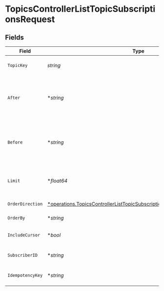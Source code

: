 # TopicsControllerListTopicSubscriptionsRequest


## Fields

| Field                                                                                                                                                                   | Type                                                                                                                                                                    | Required                                                                                                                                                                | Description                                                                                                                                                             |
| ----------------------------------------------------------------------------------------------------------------------------------------------------------------------- | ----------------------------------------------------------------------------------------------------------------------------------------------------------------------- | ----------------------------------------------------------------------------------------------------------------------------------------------------------------------- | ----------------------------------------------------------------------------------------------------------------------------------------------------------------------- |
| `TopicKey`                                                                                                                                                              | *string*                                                                                                                                                                | :heavy_check_mark:                                                                                                                                                      | The key identifier of the topic                                                                                                                                         |
| `After`                                                                                                                                                                 | **string*                                                                                                                                                               | :heavy_minus_sign:                                                                                                                                                      | Cursor for pagination indicating the starting point after which to fetch results.                                                                                       |
| `Before`                                                                                                                                                                | **string*                                                                                                                                                               | :heavy_minus_sign:                                                                                                                                                      | Cursor for pagination indicating the ending point before which to fetch results.                                                                                        |
| `Limit`                                                                                                                                                                 | **float64*                                                                                                                                                              | :heavy_minus_sign:                                                                                                                                                      | Limit the number of items to return (max 100)                                                                                                                           |
| `OrderDirection`                                                                                                                                                        | [*operations.TopicsControllerListTopicSubscriptionsQueryParamOrderDirection](../../models/operations/topicscontrollerlisttopicsubscriptionsqueryparamorderdirection.md) | :heavy_minus_sign:                                                                                                                                                      | Direction of sorting                                                                                                                                                    |
| `OrderBy`                                                                                                                                                               | **string*                                                                                                                                                               | :heavy_minus_sign:                                                                                                                                                      | Field to order by                                                                                                                                                       |
| `IncludeCursor`                                                                                                                                                         | **bool*                                                                                                                                                                 | :heavy_minus_sign:                                                                                                                                                      | Include cursor item in response                                                                                                                                         |
| `SubscriberID`                                                                                                                                                          | **string*                                                                                                                                                               | :heavy_minus_sign:                                                                                                                                                      | Filter by subscriber ID                                                                                                                                                 |
| `IdempotencyKey`                                                                                                                                                        | **string*                                                                                                                                                               | :heavy_minus_sign:                                                                                                                                                      | A header for idempotency purposes                                                                                                                                       |